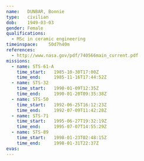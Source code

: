 ```yaml
---
name:	DUNBAR, Bonnie
type:	civilian
dob:	1949-03-03
gender:	Female
qualifications:
  - MSc in ceramic engineering
timeinspace:	50d7h40m
references:
  - http://www.nasa.gov/pdf/740566main_current.pdf
missions:
  - name: STS-61-A
    time_start:   1985-10-30T17:00Z
    time_end:     1985-11-16T17:44:52Z
  - name: STS-32
    time_start:   1990-01-09T12:35Z
    time_end:     1990-01-20T09:35:38Z
  - name: STS-50
    time_start:   1992-06-25T16:12:23Z
    time_end:     1992-07-09T11:42:28Z
  - name: STS-71
    time_start:   1995-06-27T19:32:19Z
    time_end:     1995-07-07T14:55:29Z
  - name: STS-89
    time_start:   1998-01-23T02:48:15Z
    time_end:     1998-01-31T22:37Z
evas:
---
```

